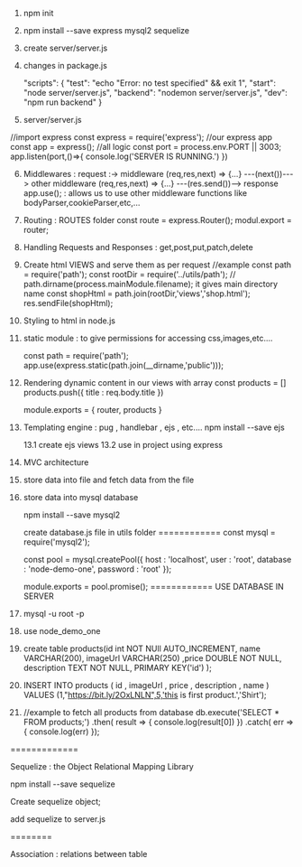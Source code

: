 1. npm init
2. npm install --save express mysql2 sequelize 
3. create server/server.js
4. changes in package.js

    "scripts": {
        "test": "echo \"Error: no test specified\" && exit 1",
        "start": "node server/server.js",
        "backend": "nodemon server/server.js",
        "dev": "npm run backend"
    }

5. server/server.js

//import express 
const express = require('express');
//our express app
const app = express();
//all logic 
const port = process.env.PORT || 3003;
app.listen(port,()=>{
    console.log('SERVER IS RUNNING.')
})

6. Middlewares :  request :-> middleware (req,res,next) => {...} ---(next())---> other middleware (req,res,next)  => {...}  ---(res.send())--> response 
    app.use(); : allows us to use other middleware functions like bodyParser,cookieParser,etc,...

7. Routing : ROUTES folder
                const route = express.Router();
                modul.export = router;

8. Handling Requests and Responses : get,post,put,patch,delete 

9. Create html VIEWS and serve them as per request 
    //example 
    const path = require('path');
    const rootDir = require('../utils/path'); // path.dirname(process.mainModule.filename); it gives main directory name 
    const shopHtml = path.join(rootDir,'views','shop.html');
    res.sendFile(shopHtml);

10. Styling to html in node.js 

11. static module : to give permissions for accessing css,images,etc....

    const path = require('path');
    app.use(express.static(path.join(__dirname,'public')));

12. Rendering dynamic content in our views with array 
    const products = []
    products.push({ title : req.body.title })        

    module.exports = {
        router,
        products
    }


13. Templating engine : pug , handlebar , ejs , etc....
    npm install --save ejs 

    13.1 create ejs views 
    13.2 use in project using express 


14. MVC architecture 

15. store data into file and fetch data from the file 
    

16. store data into mysql database 

    npm install --save mysql2

    create database.js file in utils folder
============
    const mysql = require('mysql2');

    const pool = mysql.createPool({
        host : 'localhost',
        user : 'root',
        database : 'node-demo-one',
        password : 'root'
    });

    module.exports = pool.promise();
============
USE DATABASE IN SERVER 

1.  mysql -u root -p
2. use node_demo_one
3. create table products(id int NOT NUll AUTO_INCREMENT, name VARCHAR(200), imageUrl VARCHAR(250) ,price DOUBLE NOT NULL, description TEXT NOT NULL, PRIMARY KEY('id') );
4. INSERT INTO products ( id , imageUrl , price , description , name ) VALUES (1,"https://bit.ly/2OxLNLN",5,'this is first product.','Shirt');
5.  //example to fetch all products from database 
    db.execute('SELECT * FROM products;')
    .then( result => {
        console.log(result[0])
    })
    .catch( err => {
        console.log(err)
    }); 

=============

Sequelize : the Object Relational Mapping Library 

npm install --save sequelize

Create sequelize object;

add sequelize to server.js 


========

Association : relations between table 